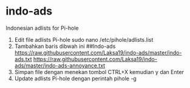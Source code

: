 # indo-ads
Indonesian adlists for Pi-hole

1. Edit file adlists Pi-hole
sudo nano /etc/pihole/adlists.list
2. Tambahkan baris dibwah ini
##Indo-ads
https://raw.githubusercontent.com/Laksa19/indo-ads/master/indo-ads.txt
https://raw.githubusercontent.com/Laksa19/indo-ads/master/indo-ads-annoyance.txt
3. Simpan file dengan menekan tombol CTRL+X kemudian y dan Enter
4. Update adlists Pi-hole dengan perintah pihole -g 
